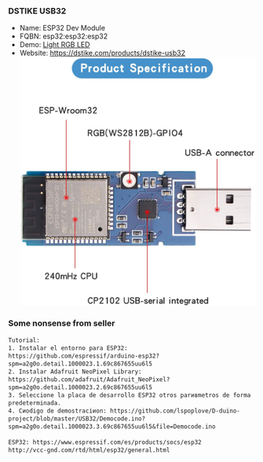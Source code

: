 ### DSTIKE USB32
* Name: ESP32 Dev Module
* FQBN: esp32:esp32:esp32
* Demo: [Light RGB LED](https://github.com/lspoplove/D-duino-project/blob/master/USB32/Democode.ino) 
* Website: https://dstike.com/products/dstike-usb32 
<img src="USB32.jpg"></img>
### Some nonsense from seller
```
Tutorial:
1. Instalar el entorno para ESP32: https://github.com/espressif/arduino-esp32?spm=a2g0o.detail.1000023.1.69c867655uu6l5
2. Instalar Adafruit NeoPixel Library: https://github.com/adafruit/Adafruit_NeoPixel?spm=a2g0o.detail.1000023.2.69c867655uu6l5
3. Seleccione la placa de desarrollo ESP32 otros parивmetros de forma predeterminada.
4. Cиоdigo de demostraciиоn: https://github.com/lspoplove/D-duino-project/blob/master/USB32/Democode.ino?spm=a2g0o.detail.1000023.3.69c867655uu6l5&file=Democode.ino

ESP32: https://www.espressif.com/es/products/socs/esp32
http://vcc-gnd.com/rtd/html/esp32/general.html
```